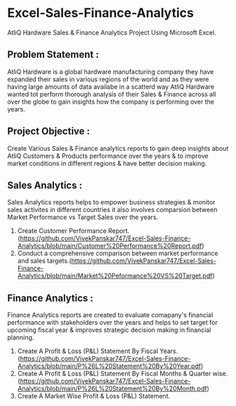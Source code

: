 # Excel-Sales-Finance-Analytics
AtliQ Hardware Sales & Finance Analytics Project Using Microsoft Excel.
## Problem Statement :
AtliQ Hardware is a  global hardware manufacturing company they have expanded their sales in various regions of the world and as they were having large amounts of data availabe in a scatterd way  AtliQ Hardware wanted tot perform thorough analysis of their Sales & Finance across all over the globe to gain insights how the company is performing over the years.
## Project Objective :
Create Various Sales & Finance analytics reports to gain deep insights about AtliQ Customers & Products performance over the years & to improve market conditions in different regions & have better decision making. 
## Sales Analytics :
Sales Analytics reports helps to empower business strategies & monitor sales activites in different countries it also involves comparsion between Market Performance  vs Target Sales over the years.
1) Create Customer Performance Report.(https://github.com/VivekPanskar747/Excel-Sales-Finance-Analytics/blob/main/Customer%20Performance%20Report.pdf)
2) Conduct a comprehensive comparison between market performance and sales targets.(https://github.com/VivekPanskar747/Excel-Sales-Finance-Analytics/blob/main/Market%20Peformance%20VS%20Target.pdf)
## Finance Analytics :
Finance Analytics reports are created to evaluate comapany's financial performance with stakeholders  over the years and helps to set target for upcoming fiscal year & improves strategic decision making in financial planning.
1) Create A Profit & Loss (P&L) Statement By Fiscal Years.(https://github.com/VivekPanskar747/Excel-Sales-Finance-Analytics/blob/main/P%26L%20Statement%20By%20Year.pdf)
2) Create A Profit & Loss (P&L) Statement By Fiscal Months & Quarter wise.(https://github.com/VivekPanskar747/Excel-Sales-Finance-Analytics/blob/main/P%26L%20Statement%20By%20Month.pdf)
3) Create A Market Wise Profit & Loss (P&L) Statement.
